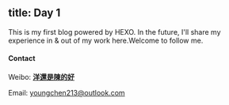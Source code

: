 title: Day 1 
---
This is my first blog powered by HEXO.
In the future, I'll share my experience in & out of my work here.Welcome to follow me.
#### Contact ####

Weibo: [**洋還是陳的好**](http://weibo.com/ericyoung15)

Email: youngchen213@outlook.com